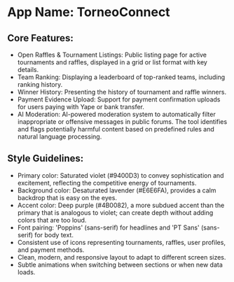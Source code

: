 # **App Name**: TorneoConnect

## Core Features:

- Open Raffles & Tournament Listings: Public listing page for active tournaments and raffles, displayed in a grid or list format with key details.
- Team Ranking: Displaying a leaderboard of top-ranked teams, including ranking history.
- Winner History: Presenting the history of tournament and raffle winners.
- Payment Evidence Upload: Support for payment confirmation uploads for users paying with Yape or bank transfer.
- AI Moderation: AI-powered moderation system to automatically filter inappropriate or offensive messages in public forums. The tool identifies and flags potentially harmful content based on predefined rules and natural language processing.

## Style Guidelines:

- Primary color: Saturated violet (#9400D3) to convey sophistication and excitement, reflecting the competitive energy of tournaments.
- Background color: Desaturated lavender (#E6E6FA), provides a calm backdrop that is easy on the eyes.
- Accent color: Deep purple (#4B0082), a more subdued accent than the primary that is analogous to violet; can create depth without adding colors that are too loud.
- Font pairing: 'Poppins' (sans-serif) for headlines and 'PT Sans' (sans-serif) for body text.
- Consistent use of icons representing tournaments, raffles, user profiles, and payment methods.
- Clean, modern, and responsive layout to adapt to different screen sizes.
- Subtle animations when switching between sections or when new data loads.